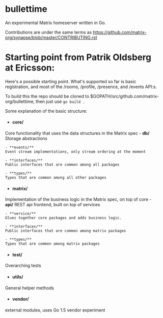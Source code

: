 # bullettime

An experimental Matrix homeserver written in Go.

Contributions are under the same terms as
https://github.com/matrix-org/synapse/blob/master/CONTRIBUTING.rst

# Starting point from Patrik Oldsberg at Ericsson:

Here's a possible starting point. What's supported so far is basic registration,
and most of the /rooms, /profile, /presence, and /events API:s.

To build this the repo should be cloned to $GOPATH/src/github.com/matrix-org/bullettime, then just use `go build .`

Some explanation of the basic structure:

- #### core/
Core functionality that uses the data structures in the Matrix spec
    - **db/**
    Storage abstractions

    - **events/**
    Event stream implementations, only stream ordering at the moment

    - **interfaces/**
    Public interfaces that are common among all packages

    - **types/**
    Types that are common among all other packages

- #### matrix/
Implementation of the business logic in the Matrix spec, on top of core
    - **api/**
    REST api frontend, built on top of services

    - **service/**
    Glues together core packages and adds business logic.

    - **interfaces/**
    Public interfaces that are common among matrix packages

    - **types/**
    Types that are common among matrix packages

- #### test/
Overarching tests

- #### utils/
General helper methods

- #### vendor/
external modules, uses Go 1.5 vendor experiment
